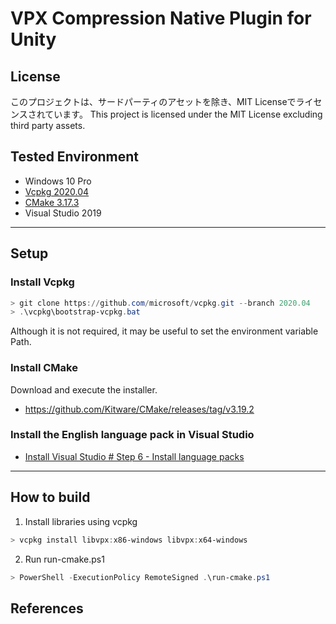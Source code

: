 # VPX Compression Native Plugin for Unity

## License
このプロジェクトは、サードパーティのアセットを除き、MIT Licenseでライセンスされています。
This project is licensed under the MIT License excluding third party assets.

## Tested Environment
- Windows 10 Pro
- [Vcpkg 2020.04](https://github.com/microsoft/vcpkg/releases/tag/2020.04)
- [CMake 3.17.3](https://github.com/Kitware/CMake/releases/tag/v3.17.3)
- Visual Studio 2019

-----
## Setup
### Install Vcpkg
```powershell
> git clone https://github.com/microsoft/vcpkg.git --branch 2020.04
> .\vcpkg\bootstrap-vcpkg.bat
```
Although it is not required, it may be useful to set the environment variable Path.

### Install CMake
Download and execute the installer.
- https://github.com/Kitware/CMake/releases/tag/v3.19.2

### Install the English language pack in Visual Studio
- [Install Visual Studio # Step 6 - Install language packs](https://docs.microsoft.com/ja-jp/visualstudio/install/install-visual-studio?view=vs-2019#step-6---install-language-packs-optional)

-----
## How to build
1. Install libraries using vcpkg

```powershell
> vcpkg install libvpx:x86-windows libvpx:x64-windows
```

2. Run run-cmake.ps1

```powershell
> PowerShell -ExecutionPolicy RemoteSigned .\run-cmake.ps1
```

## References
